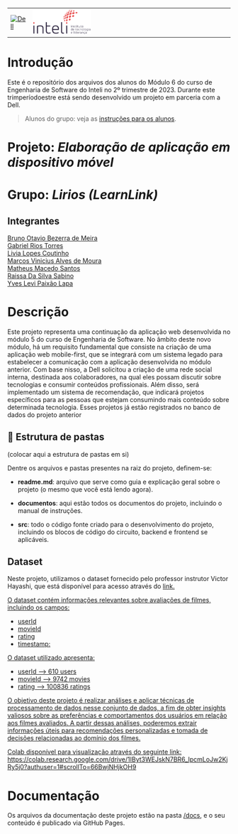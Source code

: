 <table>
<tr>
<td>
<a href= "https://www.dell.com/pt-br"><img src="https://pt.wikipedia.org/wiki/Ficheiro:Dell_logo_2016.svg" alt="Dell" border="0" width="100%"></a>
</td>
<td><a href= "https://www.inteli.edu.br/"><img src="./docs/img/inteli-logo.png" alt="Inteli - Instituto de Tecnologia e Liderança" border="0" width="30%"></a>
</td>
</tr>
</table>

# Introdução

Este é o repositório dos arquivos dos alunos do Módulo 6 do curso de Engenharia de Software do Inteli no 2º trimestre de 2023. Durante este trimperíodoestre está sendo desenvolvido um projeto em parceria com a Dell.

> Alunos do grupo: veja as [instruções para os alunos](LEIAME_aluno.md).

# Projeto: *Elaboração de aplicação em dispositivo móvel*

# Grupo: *Lirios (LearnLink)*

## Integrantes

<a  href="https://www.linkedin.com/in/bruno-omeira/">Bruno Otavio Bezerra de Meira</br></a>
<a  href="https://www.linkedin.com/in/gabrielriostorres/">Gabriel Rios Torres</br></a>
<a  href="https://www.linkedin.com/in/liviapcoutinho/">Livia Lopes Coutinho</br></a>
<a  href="https://www.linkedin.com/in/marcos-vinicius-166531239/">Marcos Vinicius Alves de Moura</br></a>
<a  href="https://www.linkedin.com/in/matheusmacedosantos/">Matheus Macedo Santos</br></a>
<a  href="https://www.linkedin.com/in/raissa-sabino/">Raissa Da Silva Sabino</br></a>
<a  href="https://www.linkedin.com/in/yveslevi/">Yves Levi Paixão Lapa</br></a>

# Descrição

Este projeto representa uma continuação da aplicação web desenvolvida no módulo 5 do curso de Engenharia de Software. No âmbito deste novo módulo, há um requisito fundamental que consiste na criação de uma aplicação web mobile-first, que se integrará com um sistema legado para estabelecer a comunicação com a aplicação desenvolvida no módulo anterior. Com base nisso, a Dell solicitou a criação de uma rede social interna, destinada aos colaboradores, na qual eles possam discutir sobre tecnologias e consumir conteúdos profissionais. Além disso, será implementado um sistema de recomendação, que indicará projetos específicos para as pessoas que estejam consumindo mais conteúdo sobre determinada tecnologia. Esses projetos já estão registrados no banco de dados do projeto anterior

## 📁 Estrutura de pastas

(colocar aqui a estrutura de pastas em si)

Dentre os arquivos e pastas presentes na raiz do projeto, definem-se:

- <b>readme.md</b>: arquivo que serve como guia e explicação geral sobre o projeto (o mesmo que você está lendo agora).

- <b>documentos</b>: aqui estão todos os documentos do projeto, incluindo o manual de instruções. 

- <b>src</b>: todo o código fonte criado para o desenvolvimento do projeto, incluindo os blocos de código do circuito, backend e frontend se aplicáveis.

## Dataset
Neste projeto, utilizamos o dataset fornecido pelo professor instrutor Victor Hayashi, que está disponível para acesso através do <a href="https://www.kaggle.com/datasets/shubhammehta21/movie-lens-small-latest-dataset"> link.

O dataset contém informações relevantes sobre avaliações de filmes, incluindo os campos:
*   userId
*   movieId
*   rating
*   timestamp:
  
O dataset utilizado apresenta:
*   userId --> 610 users
*   movieId --> 9742 movies
*   rating --> 100836 ratings

O objetivo deste projeto é realizar análises e aplicar técnicas de processamento de dados nesse conjunto de dados, a fim de obter insights valiosos sobre as preferências e comportamentos dos usuários em relação aos filmes avaliados. A partir dessas análises, poderemos extrair informações úteis para recomendações personalizadas e tomada de decisões relacionadas ao domínio dos filmes.
  
Colab disponível para visualização através do seguinte link:
https://colab.research.google.com/drive/1IByt3WEJskN7BR6_IpcmLoJw2KjRy5j0?authuser=1#scrollTo=66BwjNHjkOH9

# Documentação

Os arquivos da documentação deste projeto estão na pasta [/docs](/docs), e o seu conteúdo é publicado via GitHub Pages.
